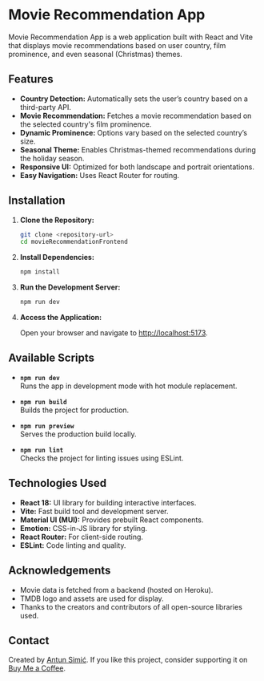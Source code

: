 
# Movie Recommendation App

Movie Recommendation App is a web application built with React and Vite that displays movie recommendations based on user country, film prominence, and even seasonal (Christmas) themes.

## Features

- **Country Detection:** Automatically sets the user’s country based on a third-party API.
- **Movie Recommendation:** Fetches a movie recommendation based on the selected country's film prominence.
- **Dynamic Prominence:** Options vary based on the selected country’s size.
- **Seasonal Theme:** Enables Christmas-themed recommendations during the holiday season.
- **Responsive UI:** Optimized for both landscape and portrait orientations.
- **Easy Navigation:** Uses React Router for routing.


## Installation

1. **Clone the Repository:**

   ```sh
   git clone <repository-url>
   cd movieRecommendationFrontend
   ```

2. **Install Dependencies:**

   ```sh
   npm install
   ```

3. **Run the Development Server:**

   ```sh
   npm run dev
   ```

4. **Access the Application:**

   Open your browser and navigate to [http://localhost:5173](http://localhost:5173).

## Available Scripts

- **`npm run dev`**  
  Runs the app in development mode with hot module replacement.

- **`npm run build`**  
  Builds the project for production.

- **`npm run preview`**  
  Serves the production build locally.

- **`npm run lint`**  
  Checks the project for linting issues using ESLint.

## Technologies Used

- **React 18:** UI library for building interactive interfaces.
- **Vite:** Fast build tool and development server.
- **Material UI (MUI):** Provides prebuilt React components.
- **Emotion:** CSS-in-JS library for styling.
- **React Router:** For client-side routing.
- **ESLint:** Code linting and quality.


## Acknowledgements

- Movie data is fetched from a backend (hosted on Heroku).
- TMDB logo and assets are used for display.
- Thanks to the creators and contributors of all open-source libraries used.

## Contact

Created by [Antun Simić](https://antunsimic.github.io/resume/). If you like this project, consider supporting it on [Buy Me a Coffee](https://buymeacoffee.com/antunsimic).
